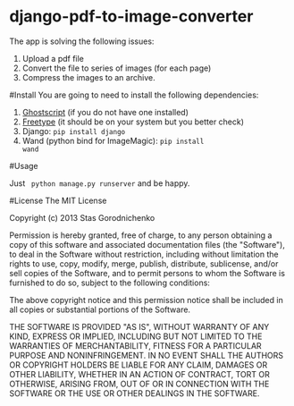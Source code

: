 django-pdf-to-image-converter
=============================

The app is solving the following issues:
1. Upload a pdf file
2. Convert the file to series of images (for each page)
3. Compress the images to an archive.

#Install
You are going to need to install the following dependencies:

1. [Ghostscript](http://www.ghostscript.com) (if you do not have one installed)
2. [Freetype](http://www.freetype.org) (it should be on your system but you better check)
3. Django: <code>pip install django</code>
4. Wand (python bind for ImageMagic): <code>pip install wand</code>

#Usage

Just <code> python manage.py runserver</code> and be happy.

#License
The MIT License

Copyright (c) 2013 Stas Gorodnichenko

Permission is hereby granted, free of charge, to any person obtaining a copy of this software and associated documentation files (the "Software"), to deal in the Software without restriction, including without limitation the rights to use, copy, modify, merge, publish, distribute, sublicense, and/or sell copies of the Software, and to permit persons to whom the Software is furnished to do so, subject to the following conditions:

The above copyright notice and this permission notice shall be included in all copies or substantial portions of the Software.

THE SOFTWARE IS PROVIDED "AS IS", WITHOUT WARRANTY OF ANY KIND, EXPRESS OR IMPLIED, INCLUDING BUT NOT LIMITED TO THE WARRANTIES OF MERCHANTABILITY, FITNESS FOR A PARTICULAR PURPOSE AND NONINFRINGEMENT. IN NO EVENT SHALL THE AUTHORS OR COPYRIGHT HOLDERS BE LIABLE FOR ANY CLAIM, DAMAGES OR OTHER LIABILITY, WHETHER IN AN ACTION OF CONTRACT, TORT OR OTHERWISE, ARISING FROM, OUT OF OR IN CONNECTION WITH THE SOFTWARE OR THE USE OR OTHER DEALINGS IN THE SOFTWARE.